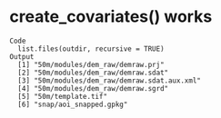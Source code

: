 # create_covariates() works

    Code
      list.files(outdir, recursive = TRUE)
    Output
      [1] "50m/modules/dem_raw/demraw.prj"         
      [2] "50m/modules/dem_raw/demraw.sdat"        
      [3] "50m/modules/dem_raw/demraw.sdat.aux.xml"
      [4] "50m/modules/dem_raw/demraw.sgrd"        
      [5] "50m/template.tif"                       
      [6] "snap/aoi_snapped.gpkg"                  


